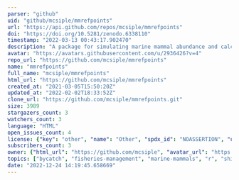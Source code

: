 ```yaml
---
parser: "github"
uid: "github/mcsiple/mmrefpoints"
url: "https://api.github.com/repos/mcsiple/mmrefpoints"
doi: "https://doi.org/10.5281/zenodo.6338110"
timestamp: "2022-03-13 00:43:17.902470"
description: "A package for simulating marine mammal abundance and calculating reference points."
avatar: "https://avatars.githubusercontent.com/u/2936426?v=4"
repo_url: "https://github.com/mcsiple/mmrefpoints"
name: "mmrefpoints"
full_name: "mcsiple/mmrefpoints"
html_url: "https://github.com/mcsiple/mmrefpoints"
created_at: "2021-03-05T15:50:20Z"
updated_at: "2022-02-02T18:33:52Z"
clone_url: "https://github.com/mcsiple/mmrefpoints.git"
size: 3989
stargazers_count: 3
watchers_count: 3
language: "HTML"
open_issues_count: 4
license: {"key": "other", "name": "Other", "spdx_id": "NOASSERTION", "url": null, "node_id": "MDc6TGljZW5zZTA="}
subscribers_count: 3
owner: {"html_url": "https://github.com/mcsiple", "avatar_url": "https://avatars.githubusercontent.com/u/2936426?v=4", "login": "mcsiple", "type": "User"}
topics: ["bycatch", "fisheries-management", "marine-mammals", "r", "shiny"]
date: "2022-12-24 14:19:45.658669"
---
```

